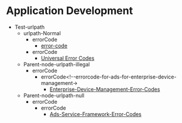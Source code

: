 # Application Development
- Test-urlpath
  - urlpath-Normal
    - errorCode<!--errorcode-full-->
      - [error-code](onlyfortest/reference/apis-media-kit/errorcode-media.md)  
    - errorCode<!--errorcode-universal-->
      - [Universal Error Codes](onlyfortest/reference/errorcode-universal.md)
  - Parent-node-urlpath-illegal<!--Urlpath-Illegal-->
    - errorCode
      - errorCode<!--errorcode-for-ads-for-enterprise-device-management->
        - [Enterprise-Device-Management-Error-Codes](onlyfortest/reference/apis-mdm-kit/errorcode-enterpriseDeviceManager.md) 
  - Parent-node-urlpath-null<!--urlpath-null-->
    - errorCode<!--errorcode-for-ads-->
      - errorCode
        - [Ads-Service-Framework-Error-Codes](onlyfortest/reference/apis-ads-kit/errorcode-ads.md)